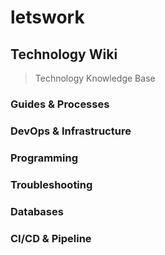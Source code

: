 # letswork

## Technology Wiki

> Technology Knowledge Base

### Guides & Processes

### DevOps & Infrastructure

### Programming

### Troubleshooting

### Databases

### CI/CD & Pipeline
